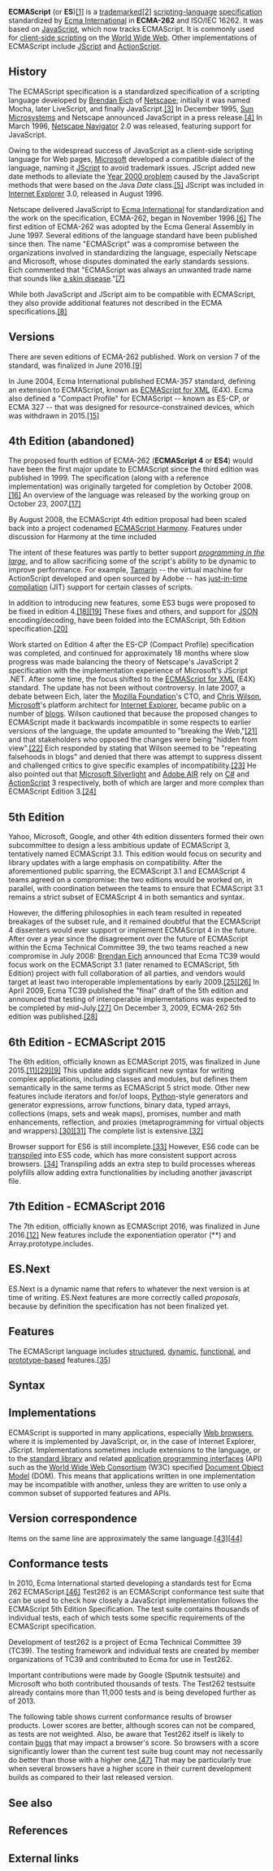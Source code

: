 **ECMAScript** (or **ES**)[\[1\]][0] is a [trademarked][1][\[2\]][2] [scripting-language][3] [specification][4] standardized by [Ecma International][5] in **ECMA-262** and ISO/IEC 16262\. It was based on [JavaScript][6], which now tracks ECMAScript. It is commonly used for [client-side scripting][7] on the [World Wide Web][8]. Other implementations of ECMAScript include [JScript][9] and [ActionScript][10].

## History

The ECMAScript specification is a standardized specification of a scripting language developed by [Brendan Eich][11] of [Netscape][12]; initially it was named Mocha, later LiveScript, and finally JavaScript.[\[3\]][13] In December 1995, [Sun Microsystems][14] and Netscape announced JavaScript in a press release.[\[4\]][15] In March 1996, [Netscape Navigator][16] 2.0 was released, featuring support for JavaScript.

Owing to the widespread success of JavaScript as a client-side scripting language for Web pages, [Microsoft][17] developed a compatible dialect of the language, naming it [JScript][9] to avoid trademark issues. JScript added new date methods to alleviate the [Year 2000 problem][18] caused by the JavaScript methods that were based on the Java _Date_ class.[\[5\]][19] JScript was included in [Internet Explorer][20] 3.0, released in August 1996\.

Netscape delivered JavaScript to [Ecma International][5] for standardization and the work on the specification, ECMA-262, began in November 1996\.[\[6\]][21] The first edition of ECMA-262 was adopted by the Ecma General Assembly in June 1997\. Several editions of the language standard have been published since then. The name "ECMAScript" was a compromise between the organizations involved in standardizing the language, especially Netscape and Microsoft, whose disputes dominated the early standards sessions. Eich commented that "ECMAScript was always an unwanted trade name that sounds like [a skin disease][22]."[\[7\]][23]

While both JavaScript and JScript aim to be compatible with ECMAScript, they also provide additional features not described in the ECMA specifications.[\[8\]][24]

## Versions

There are seven editions of ECMA-262 published. Work on version 7 of the standard, was finalized in June 2016\.[\[9\]][25]

In June 2004, Ecma International published ECMA-357 standard, defining an extension to ECMAScript, known as [ECMAScript for XML][26] (E4X). Ecma also defined a "Compact Profile" for ECMAScript -- known as ES-CP, or ECMA 327 -- that was designed for resource-constrained devices, which was withdrawn in 2015\.[\[15\]][27]

## 4th Edition (abandoned)

The proposed fourth edition of ECMA-262 (**ECMAScript 4** or **ES4**) would have been the first major update to ECMAScript since the third edition was published in 1999\. The specification (along with a reference implementation) was originally targeted for completion by October 2008\.[\[16\]][28] An overview of the language was released by the working group on October 23, 2007\.[\[17\]][29]

By August 2008, the ECMAScript 4th edition proposal had been scaled back into a project codenamed [ECMAScript Harmony][30]. Features under discussion for Harmony at the time included

The intent of these features was partly to better support _[programming in the large][31]_, and to allow sacrificing some of the script's ability to be dynamic to improve performance. For example, [Tamarin][32] -- the virtual machine for ActionScript developed and open sourced by Adobe -- has [just-in-time compilation][33] (JIT) support for certain classes of scripts.

In addition to introducing new features, some ES3 bugs were proposed to be fixed in edition 4\.[\[18\]][34][\[19\]][35] These fixes and others, and support for [JSON][36] encoding/decoding, have been folded into the ECMAScript, 5th Edition specification.[\[20\]][37]

Work started on Edition 4 after the ES-CP (Compact Profile) specification was completed, and continued for approximately 18 months where slow progress was made balancing the theory of Netscape's JavaScript 2 specification with the implementation experience of Microsoft's JScript .NET. After some time, the focus shifted to the [ECMAScript for XML][26] (E4X) standard. The update has not been without controversy. In late 2007, a debate between Eich, later the [Mozilla Foundation][38]'s CTO, and [Chris Wilson][39], [Microsoft][17]'s platform architect for [Internet Explorer][20], became public on a number of [blogs][40]. Wilson cautioned that because the proposed changes to ECMAScript made it backwards incompatible in some respects to earlier versions of the language, the update amounted to "breaking the Web,"[\[21\]][41] and that stakeholders who opposed the changes were being "hidden from view".[\[22\]][42] Eich responded by stating that Wilson seemed to be "repeating falsehoods in blogs" and denied that there was attempt to suppress dissent and challenged critics to give specific examples of incompatibility.[\[23\]][43] He also pointed out that [Microsoft Silverlight][44] and [Adobe AIR][45] rely on [C\#][46] and [ActionScript][10] 3 respectively, both of which are larger and more complex than ECMAScript Edition 3\.[\[24\]][47]

## 5th Edition

Yahoo, Microsoft, Google, and other 4th edition dissenters formed their own subcommittee to design a less ambitious update of ECMAScript 3, tentatively named ECMAScript 3.1\. This edition would focus on security and library updates with a large emphasis on compatibility. After the aforementioned public sparring, the ECMAScript 3.1 and ECMAScript 4 teams agreed on a compromise: the two editions would be worked on, in parallel, with coordination between the teams to ensure that ECMAScript 3.1 remains a strict subset of ECMAScript 4 in both semantics and syntax.

However, the differing philosophies in each team resulted in repeated breakages of the subset rule, and it remained doubtful that the ECMAScript 4 dissenters would ever support or implement ECMAScript 4 in the future. After over a year since the disagreement over the future of ECMAScript within the Ecma Technical Committee 39, the two teams reached a new compromise in July 2008: [Brendan Eich][11] announced that Ecma TC39 would focus work on the ECMAScript 3.1 (later renamed to ECMAScript, 5th Edition) project with full collaboration of all parties, and vendors would target at least two interoperable implementations by early 2009\.[\[25\]][48][\[26\]][49] In April 2009, Ecma TC39 published the "final" draft of the 5th edition and announced that testing of interoperable implementations was expected to be completed by mid-July.[\[27\]][50] On December 3, 2009, ECMA-262 5th edition was published.[\[28\]][51]

## 6th Edition - ECMAScript 2015

The 6th edition, officially known as ECMAScript 2015, was finalized in June 2015\.[\[11\]][52][\[29\]][53][\[9\]][25] This update adds significant new syntax for writing complex applications, including classes and modules, but defines them semantically in the same terms as ECMAScript 5 strict mode. Other new features include iterators and for/of loops, [Python][54]-style generators and generator expressions, arrow functions, binary data, typed arrays, collections (maps, sets and weak maps), promises, number and math enhancements, reflection, and proxies (metaprogramming for virtual objects and wrappers).[\[30\]][55][\[31\]][56] The complete list is extensive.[\[32\]][57]

Browser support for ES6 is still incomplete.[\[33\]][58] However, ES6 code can be [transpiled][59] into ES5 code, which has more consistent support across browsers. [\[34\]][60] Transpiling adds an extra step to build processes whereas polyfills allow adding extra functionalities by including another javascript file.

## 7th Edition - ECMAScript 2016

The 7th edition, officially known as ECMAScript 2016, was finalized in June 2016\.[\[12\]][61] New features include the exponentiation operator (\*\*) and Array.prototype.includes.

## ES.Next

ES.Next is a dynamic name that refers to whatever the next version is at time of writing. ES.Next features are more correctly called _proposals_, because by definition the specification has not been finalized yet.

## Features

The ECMAScript language includes [structured][62], [dynamic][63], [functional][64], and [prototype-based][65] features.[\[35\]][66]

## Syntax

## Implementations

ECMAScript is supported in many applications, especially [Web browsers][67], where it is implemented by JavaScript, or, in the case of Internet Explorer, JScript. Implementations sometimes include extensions to the language, or to the [standard library][68] and related [application programming interfaces][69] (API) such as the [World Wide Web Consortium][70] (W3C) specified [Document Object Model][71] (DOM). This means that applications written in one implementation may be incompatible with another, unless they are written to use only a common subset of supported features and APIs.

## Version correspondence

Items on the same line are approximately the same language.[\[43\]][72][\[44\]][73]

## Conformance tests

In 2010, Ecma International started developing a standards test for Ecma 262 ECMAScript.[\[46\]][74] Test262 is an ECMAScript conformance test suite that can be used to check how closely a JavaScript implementation follows the ECMAScript 5th Edition Specification. The test suite contains thousands of individual tests, each of which tests some specific requirements of the ECMAScript specification.

Development of test262 is a project of Ecma Technical Committee 39 (TC39). The testing framework and individual tests are created by member organizations of TC39 and contributed to Ecma for use in Test262\.

Important contributions were made by Google (Sputnik testsuite) and Microsoft who both contributed thousands of tests. The Test262 testsuite already contains more than 11,000 tests and is being developed further as of 2013.

The following table shows current conformance results of browser products. Lower scores are better, although scores can not be compared, as tests are not weighted. Also, be aware that Test262 itself is likely to contain [bugs][75] that may impact a browser's score. So browsers with a score significantly lower than the current test suite bug count may not necessarily do better than those with a higher one.[\[47\]][76] That may be particularly true when several browsers have a higher score in their current development builds as compared to their last released version.

## See also

## References

## External links

  


[0]: #cite_note-1
[1]: /wiki/Trademarked "Trademarked"
[2]: #cite_note-2
[3]: /wiki/Scripting-language "Scripting-language"
[4]: /wiki/Specification_(technical_standard) "Specification (technical standard)"
[5]: /wiki/Ecma_International "Ecma International"
[6]: /wiki/JavaScript "JavaScript"
[7]: /wiki/Client-side_scripting "Client-side scripting"
[8]: /wiki/World_Wide_Web "World Wide Web"
[9]: /wiki/JScript "JScript"
[10]: /wiki/ActionScript "ActionScript"
[11]: /wiki/Brendan_Eich "Brendan Eich"
[12]: /wiki/Netscape_Communications_Corporation "Netscape Communications Corporation"
[13]: #cite_note-3
[14]: /wiki/Sun_Microsystems "Sun Microsystems"
[15]: #cite_note-4
[16]: /wiki/Netscape_Navigator "Netscape Navigator"
[17]: /wiki/Microsoft "Microsoft"
[18]: /wiki/Year_2000_problem "Year 2000 problem"
[19]: #cite_note-5
[20]: /wiki/Internet_Explorer "Internet Explorer"
[21]: #cite_note-6
[22]: /wiki/Eczema "Eczema"
[23]: #cite_note-7
[24]: #cite_note-8
[25]: #cite_note-auto-9
[26]: /wiki/ECMAScript_for_XML "ECMAScript for XML"
[27]: #cite_note-ES-CP-withdrawn-15
[28]: #cite_note-16
[29]: #cite_note-17
[30]: #6th_Edition_-_ECMAScript_2015
[31]: /wiki/Programming_in_the_large "Programming in the large"
[32]: /wiki/Tamarin_(JIT) "Tamarin (JIT)"
[33]: /wiki/Just-in-time_compilation "Just-in-time compilation"
[34]: #cite_note-18
[35]: #cite_note-19
[36]: /wiki/JSON "JSON"
[37]: #cite_note-20
[38]: /wiki/Mozilla_Foundation "Mozilla Foundation"
[39]: /w/index.php?title=Chris_Wilson_(open_web_advocate)&action=edit&redlink=1 "Chris Wilson (open web advocate) (page does not exist)"
[40]: /wiki/Blog "Blog"
[41]: #cite_note-21
[42]: #cite_note-22
[43]: #cite_note-23
[44]: /wiki/Microsoft_Silverlight "Microsoft Silverlight"
[45]: /wiki/Adobe_AIR "Adobe AIR"
[46]: /wiki/C_Sharp_(programming_language) "C Sharp (programming language)"
[47]: #cite_note-24
[48]: #cite_note-25
[49]: #cite_note-26
[50]: #cite_note-27
[51]: #cite_note-28
[52]: #cite_note-ES2015-11
[53]: #cite_note-29
[54]: /wiki/Python_(programming_language) "Python (programming language)"
[55]: #cite_note-30
[56]: #cite_note-31
[57]: #cite_note-32
[58]: #cite_note-33
[59]: /wiki/Transpiler "Transpiler"
[60]: #cite_note-34
[61]: #cite_note-ES2016-12
[62]: /wiki/Structured_programming "Structured programming"
[63]: /wiki/Dynamic_programming_language "Dynamic programming language"
[64]: /wiki/Functional_programming "Functional programming"
[65]: /wiki/Prototype-based_programming "Prototype-based programming"
[66]: #cite_note-35
[67]: /wiki/Web_browser "Web browser"
[68]: /wiki/Standard_library "Standard library"
[69]: /wiki/Application_programming_interface "Application programming interface"
[70]: /wiki/World_Wide_Web_Consortium "World Wide Web Consortium"
[71]: /wiki/Document_Object_Model "Document Object Model"
[72]: #cite_note-50
[73]: #cite_note-51
[74]: #cite_note-53
[75]: https://bugs.ecmascript.org/buglist.cgi?order=Importance&query_format=advanced&bug_status=CONFIRMED&bug_status=IN_PROGRESS&component=ECMA-262%20Tests&product=Test262
[76]: #cite_note-54